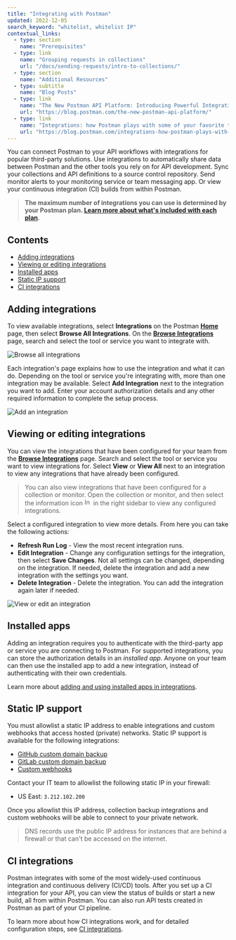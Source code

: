 ```yaml
---
title: "Integrating with Postman"
updated: 2022-12-05
search_keyword: "whitelist, whitelist IP"
contextual_links:
  - type: section
    name: "Prerequisites"
  - type: link
    name: "Grouping requests in collections"
    url: "/docs/sending-requests/intro-to-collections/"
  - type: section
    name: "Additional Resources"
  - type: subtitle
    name: "Blog Posts"
  - type: link
    name: "The New Postman API Platform: Introducing Powerful Integrations"
    url: "https://blog.postman.com/the-new-postman-api-platform/"
  - type: link
    name: "Integrations: how Postman plays with some of your favorite tools"
    url: "https://blog.postman.com/integrations-how-postman-plays-with-some-of-your-favorite-tools/"
---
```


You can connect Postman to your API workflows with integrations for popular third-party solutions. Use integrations to automatically share data between Postman and the other tools you rely on for API development. Sync your collections and API definitions to a source control repository. Send monitor alerts to your monitoring service or team messaging app. Or view your continuous integration (CI) builds from within Postman.

> **The maximum number of integrations you can use is determined by your Postman plan. [Learn more about what's included with each plan](https://www.postman.com/pricing/).**

## Contents

* [Adding integrations](#adding-integrations)
* [Viewing or editing integrations](#viewing-or-editing-integrations)
* [Installed apps](#installed-apps)
* [Static IP support](#static-ip-support)
* [CI integrations](#ci-integrations)

## Adding integrations

To view available integrations, select **Integrations** on the Postman **[Home](http://go.postman.co/)** page, then select **Browse All Integrations**. On the **[Browse Integrations](https://go.postman.co/integrations/browse)** page, search and select the tool or service you want to integrate with.

![Browse all integrations](https://assets.postman.com/postman-docs/v10/integrations-browse-all-v10.jpg)

Each integration's page explains how to use the integration and what it can do. Depending on the tool or service you're integrating with, more than one integration may be available. Select **Add Integration** next to the integration you want to add. Enter your account authorization details and any other required information to complete the setup process.

![Add an integration](https://assets.postman.com/postman-docs/v10/integrations-add-v10.jpg)

## Viewing or editing integrations

You can view the integrations that have been configured for your team from the **[Browse Integrations](https://go.postman.co/integrations/browse)** page. Search and select the tool or service you want to view integrations for. Select **View** or **View All** next to an integration to view any integrations that have already been configured.

> You can also view integrations that have been configured for a collection or monitor. Open the collection or monitor, and then select the information icon <img alt="Information icon" src="https://assets.postman.com/postman-docs/icon-information-v9-5.jpg#icon" width="16px"> in the right sidebar to view any configured integrations.

Select a configured integration to view more details. From here you can take the following actions:

* **Refresh Run Log** - View the most recent integration runs.
* **Edit Integration** - Change any configuration settings for the integration, then select **Save Changes**. Not all settings can be changed, depending on the integration. If needed, delete the integration and add a new integration with the settings you want.
* **Delete Integration** - Delete the integration. You can add the integration again later if needed.

![View or edit an integration](https://assets.postman.com/postman-docs/v10/integrations-view-v10.jpg)

## Installed apps

Adding an integration requires you to authenticate with the third-party app or service you are connecting to Postman. For supported integrations, you can store the authorization details in an _installed app_. Anyone on your team can then use the installed app to add a new integration, instead of authenticating with their own credentials.

Learn more about [adding and using installed apps in integrations](/docs/integrations/installed-apps/).

## Static IP support

You must allowlist a static IP address to enable integrations and custom webhooks that access hosted (private) networks. Static IP support is available for the following integrations:

* [GitHub custom domain backup](/docs/integrations/available-integrations/github/#backup-collections-to-github-on-custom-domain)
* [GitLab custom domain backup](/docs/integrations/available-integrations/gitlab/#backup-your-postman-collections-to-gitlab-on-a-custom-domain)
* [Custom webhooks](/docs/integrations/webhooks/)

Contact your IT team to allowlist the following static IP in your firewall:

* US East: `3.212.102.200`

Once you allowlist this IP address, collection backup integrations and custom webhooks will be able to connect to your private network.

> DNS records use the public IP address for instances that are behind a firewall or that can't be accessed on the internet.

## CI integrations

Postman integrates with some of the most widely-used continuous integration and continuous delivery (CI/CD) tools. After you set up a CI integration for your API, you can view the status of builds or start a new build, all from within Postman. You can also run API tests created in Postman as part of your CI pipeline.

To learn more about how CI integrations work, and for detailed configuration steps, see [CI integrations](/docs/integrations/ci-integrations/).
